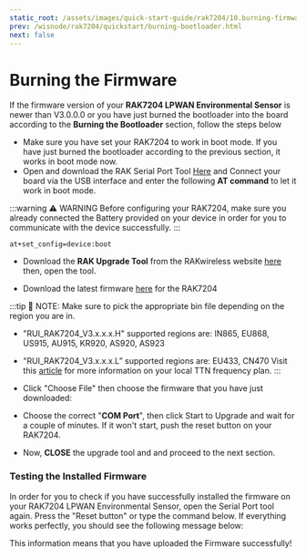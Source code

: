 ```yaml
---
static_root: /assets/images/quick-start-guide/rak7204/10.burning-firmware/
prev: /wisnode/rak7204/quickstart/burning-bootloader.html
next: false
---
```

# Burning the Firmware

If the firmware version of your **RAK7204 LPWAN Environmental Sensor**  is newer than V3.0.0.0 or you have just burned the bootloader into the board according to the **Burning the Bootloader** section, follow the steps below

- Make sure you have set your RAK7204 to work in boot mode. If you have just burned the bootloader according to the previous section, it works in boot mode now. 
- Open and download the RAK Serial Port Tool [Here](https://downloads.rakwireless.com/en/LoRa/WisTrio-LoRa-RAK5205/Tools/RAK_SERIAL_PORT_TOOL_V1.2.1.zip) and Connect your board via the USB interface and enter the following **AT command** to let it work in boot mode.

:::warning ⚠️ WARNING
 Before configuring your RAK7204, make sure you already connected the Battery provided  on your device in order for you to communicate with the device successfully.
:::

```
at+set_config=device:boot
```

<rk-img
  :src="`${$frontmatter.static_root}/jvuee0euhsqbsdnkd7cw.jpg`"
  width="100%"
  figure-number="1"
  caption="Entering Boot Mode"
/>

- Download the **RAK Upgrade Tool** from the RAKwireless website [here](https://downloads.rakwireless.com/en/LoRa/RAK612-LoRaButton/Tools/RAK%20LoRaButton%20Upgrade%20Tool%20V1.0.zip) then, open the tool. 

<rk-img
  :src="`${$frontmatter.static_root}/txi7skysk8gtingjysud.jpg`"
  width="80%"
  figure-number="2"
  caption="RAK Upgrade Tool"
/>

- Download the latest firmware [here](https://downloads.rakwireless.com/en/LoRa/RAK7204/Firmware/) for the RAK7204

:::tip 📝 NOTE:
 Make sure to pick the appropriate bin file depending on the region you are in.
- "RUI_RAK7204_V3.x.x.x.H" supported regions are: IN865, EU868, US915, AU915, KR920, AS920, AS923
- "RUI_RAK7204_V3.x.x.x.L” supported regions are: EU433, CN470
Visit this [article](https://www.thethingsnetwork.org/docs/lorawan/frequencies-by-country.html) for more information on your local TTN frequency plan.
:::

- Click "Choose File" then choose the firmware that you have just downloaded: 

<rk-img
  :src="`${$frontmatter.static_root}/hs89oyvlean3zvhjxlwe.jpg`"
  width="80%"
  figure-number="3"
  caption="Choosing the Correct Firmware file"
/>

<rk-img
  :src="`${$frontmatter.static_root}/d5xgxy7cj8ic7qvglecl.jpg`"
  width="80%"
  figure-number="4"
  caption="Start Upgrade"
/>

- Choose the correct "**COM Port**", then click Start to Upgrade and wait for a couple of minutes. If it won't start, push the reset button on your RAK7204.

<rk-img
  :src="`${$frontmatter.static_root}/aqblsh1kqm0nud2obujb.jpg`"
  width="80%"
  figure-number="5"
  caption="Firmware Upgrading in Process"
/>

<rk-img
  :src="`${$frontmatter.static_root}/ih6llchh4ao5vxxjilyv.jpg`"
  width="80%"
  figure-number="6"
  caption="Firmware Upgrade Finished"
/>

- Now, **CLOSE** the upgrade tool and and proceed to the next section.

### Testing the Installed Firmware

In order for you to check if you have successfully installed the firmware on your RAK7204 LPWAN Environmental Sensor, open the Serial Port tool again. Press the "Reset button" or type the command below. If everything works  perfectly, you should see the following message below:

<rk-img
  :src="`${$frontmatter.static_root}/kyecdcrh2uznsuyqjoqv.jpg`"
  width="50%"
  figure-number="7"
  caption=" Restarting Your Device"
/>

This information means that you have uploaded the Firmware successfully!
